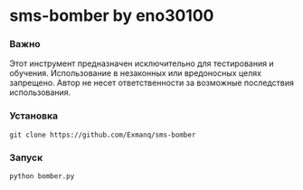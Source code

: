 # sms-bomber by eno30100

### Важно
Этот инструмент предназначен исключительно для тестирования и обучения. Использование в незаконных или вредоносных целях запрещено. Автор не несет ответственности за возможные последствия использования.

### Установка
```
git clone https://github.com/Exmanq/sms-bomber
```

### Запуск
```
python bomber.py
```
